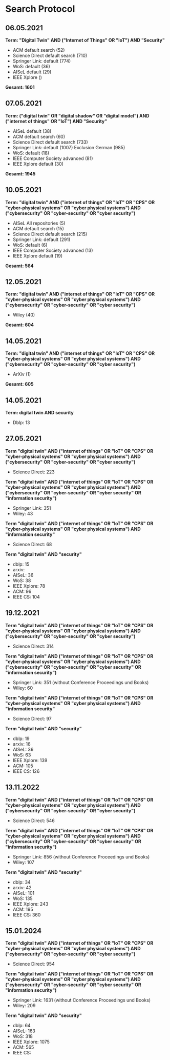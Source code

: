 # Search Protocol

## 06.05.2021

**Term:  "Digital Twin" AND ("Internet of Things" OR "IoT") AND "Security"**
- ACM default search (52)
- Science Direct default search (710)
- Springer Link: default (774)
- WoS: default (36)
- AISeL default (29)
- IEEE Xplore ()

**Gesamt: 1601**

## 07.05.2021

**Term: ("digital twin" OR "digital shadow" OR "digital model") AND ("internet of things" OR "IoT") AND "Security"**

- AISeL default (38) 
- ACM default search (60)
- Science Direct default search (733)
- Springer Link: default (1007) Exclusion German (985)
- WoS: default (18)
- IEEE Computer Society advanced (81)
- IEEE Xplore default (30)

**Gesamt: 1945**

## 10.05.2021

**Term: "digital twin" AND ("internet of things" OR "IoT" OR "CPS" OR "cyber-physical systems" OR "cyber physical systems") AND ("cybersecurity" OR "cyber-security" OR "cyber security")**

- AISeL All repositories (5)
- ACM default search (15)
- Science Direct default search (215)
- Springer Link: default (291)
- WoS: default (6)
- IEEE Computer Society advanced (13)
- IEEE Xplore default (19)

**Gesamt: 564**

## 12.05.2021

  **Term: "digital twin" AND ("internet of things" OR "IoT" OR "CPS" OR "cyber-physical systems" OR "cyber physical systems") AND ("cybersecurity" OR "cyber-security" OR "cyber security")**

 - Wiley (40)

 **Gesamt: 604**

## 14.05.2021

 **Term: "digital twin" AND ("internet of things" OR "IoT" OR "CPS" OR "cyber-physical systems" OR "cyber physical systems") AND ("cybersecurity" OR "cyber-security" OR "cyber security")**

 - ArXiv (1)

  **Gesamt: 605**

## 14.05.2021

**Term:  digital twin  AND  security**

- Dblp: 13


## 27.05.2021

**Term "digital twin" AND ("internet of things" OR "IoT" OR "CPS" OR "cyber-physical systems" OR "cyber physical systems") AND ("cybersecurity" OR "cyber-security" OR "cyber security")**

- Science Direct: 223

**Term "digital twin" AND ("internet of things" OR "IoT" OR "CPS" OR "cyber-physical systems" OR "cyber physical systems") AND ("cybersecurity" OR "cyber-security" OR "cyber security" OR "information security")**

- Springer Link: 351
- Wiley: 43

**Term "digital twin" AND ("internet of things" OR "IoT" OR "CPS" OR "cyber-physical systems" OR "cyber physical systems") AND "information security"**

- Science Direct: 68

**Term "digital twin" AND "security"**

- dblp: 15
- arxiv:
- AISeL: 36
- WoS: 38
- IEEE Xplore: 78
- ACM: 96
- IEEE CS: 104

## 19.12.2021

**Term "digital twin" AND ("internet of things" OR "IoT" OR "CPS" OR "cyber-physical systems" OR "cyber physical systems") AND ("cybersecurity" OR "cyber-security" OR "cyber security")**

- Science Direct: 314

**Term "digital twin" AND ("internet of things" OR "IoT" OR "CPS" OR "cyber-physical systems" OR "cyber physical systems") AND ("cybersecurity" OR "cyber-security" OR "cyber security" OR "information security")**

- Springer Link: 351 (without Conference Proceedings und Books)
- Wiley: 60

**Term "digital twin" AND ("internet of things" OR "IoT" OR "CPS" OR "cyber-physical systems" OR "cyber physical systems") AND "information security"**

- Science Direct: 97

**Term "digital twin" AND "security"**

- dblp: 19
- arxiv: 16
- AISeL: 36
- WoS: 63
- IEEE Xplore: 139
- ACM: 105
- IEEE CS: 126

## 13.11.2022

**Term "digital twin" AND ("internet of things" OR "IoT" OR "CPS" OR "cyber-physical systems" OR "cyber physical systems") AND ("cybersecurity" OR "cyber-security" OR "cyber security")**

- Science Direct: 546

**Term "digital twin" AND ("internet of things" OR "IoT" OR "CPS" OR "cyber-physical systems" OR "cyber physical systems") AND ("cybersecurity" OR "cyber-security" OR "cyber security" OR "information security")**

- Springer Link: 856 (without Conference Proceedings und Books)
- Wiley: 107


**Term "digital twin" AND "security"**

- dblp: 34
- arxiv: 42
- AISeL: 101
- WoS: 135
- IEEE Xplore: 243
- ACM: 195
- IEEE CS: 360


## 15.01.2024

**Term "digital twin" AND ("internet of things" OR "IoT" OR "CPS" OR "cyber-physical systems" OR "cyber physical systems") AND ("cybersecurity" OR "cyber-security" OR "cyber security")**

- Science Direct: 954

**Term "digital twin" AND ("internet of things" OR "IoT" OR "CPS" OR "cyber-physical systems" OR "cyber physical systems") AND ("cybersecurity" OR "cyber-security" OR "cyber security" OR "information security")**

- Springer Link: 1631 (without Conference Proceedings und Books)
- Wiley: 209


**Term "digital twin" AND "security"**

- dblp: 64
- AISeL: 163
- WoS: 318
- IEEE Xplore: 1075
- ACM: 565
- IEEE CS: 
